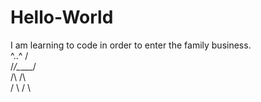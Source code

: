 # Hello-World
I am learning to code in order to enter the family business.<br>
^..^      /<br>
/_/\_____/<br>
   /\   /\ <br>
  /  \ /  \ <br>
